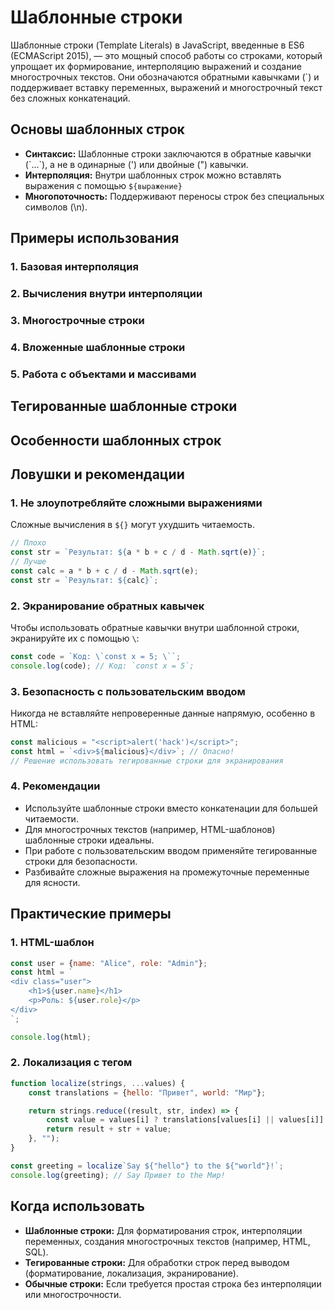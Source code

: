 # Шаблонные строки

Шаблонные строки (Template Literals) в JavaScript, введенные в ES6 (ECMAScript 2015), — это мощный способ работы со
строками, который упрощает их формирование, интерполяцию выражений и создание многострочных текстов.
Они обозначаются обратными кавычками (`) и поддерживает вставку переменных, выражений и многострочный текст без сложных
конкатенаций.

## Основы шаблонных строк

* **Синтаксис:** Шаблонные строки заключаются в обратные кавычки (\`...\`), а не в одинарные (') или двойные (")
  кавычки.
* **Интерполяция:** Внутри шаблонных строк можно вставлять выражения с помощью `${выражение}`
* **Многопоточность:** Поддерживают переносы строк без специальных символов (\n).

## Примеры использования

### 1. Базовая интерполяция

### 2. Вычисления внутри интерполяции

### 3. Многострочные строки

### 4. Вложенные шаблонные строки

### 5. Работа с объектами и массивами

## Тегированные шаблонные строки

## Особенности шаблонных строк

## Ловушки и рекомендации

### 1. Не злоупотребляйте сложными выражениями

Сложные вычисления в `${}` могут ухудшить читаемость.

```js
// Плохо
const str = `Результат: ${a * b + c / d - Math.sqrt(e)}`;
// Лучше
const calc = a * b + c / d - Math.sqrt(e);
const str = `Результат: ${calc}`;
```

### 2. Экранирование обратных кавычек

Чтобы использовать обратные кавычки внутри шаблонной строки, экранируйте их с помощью `\`:

```js
const code = `Код: \`const x = 5; \``;
console.log(code); // Код: `const x = 5`;
```

### 3. Безопасность с пользовательским вводом

Никогда не вставляйте непроверенные данные напрямую, особенно в HTML:

```js
const malicious = "<script>alert('hack')</script>";
const html = `<div>${malicious}</div>`; // Опасно!
// Решение использовать тегированные строки для экранирования
```

### 4. Рекомендации

* Используйте шаблонные строки вместо конкатенации для большей читаемости.
* Для многострочных текстов (например, HTML-шаблонов) шаблонные строки идеальны.
* При работе с пользовательским вводом применяйте тегированные строки для безопасности.
* Разбивайте сложные выражения на промежуточные переменные для ясности.

## Практические примеры

### 1. HTML-шаблон

```js
const user = {name: "Alice", role: "Admin"};
const html = `
<div class="user">
    <h1>${user.name}</h1>
    <p>Роль: ${user.role}</p>
</div>
`;

console.log(html);
```

### 2. Локализация с тегом

```js
function localize(strings, ...values) {
    const translations = {hello: "Привет", world: "Мир"};

    return strings.reduce((result, str, index) => {
        const value = values[i] ? translations[values[i] || values[i]] : "";
        return result + str + value;
    }, "");
}

const greeting = localize`Say ${"hello"} to the ${"world"}!`;
console.log(greeting); // Say Привет to the Мир!
```

## Когда использовать

* **Шаблонные строки:** Для форматирования строк, интерполяции переменных, создания многострочных текстов (например,
  HTML, SQL).
* **Тегированные строки:** Для обработки строк перед выводом (форматирование, локализация, экранирование).
* **Обычные строки:** Если требуется простая строка без интерполяции или многострочности.
